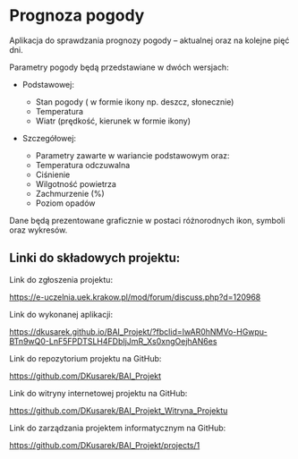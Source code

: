 # Prognoza pogody
 Aplikacja do sprawdzania prognozy pogody – aktualnej oraz na kolejne pięć dni.

Parametry pogody będą przedstawiane w dwóch wersjach:

- Podstawowej:
  - Stan pogody ( w formie ikony np. deszcz, słonecznie)
  - Temperatura
  - Wiatr (prędkość, kierunek w formie ikony)

- Szczegółowej:
  - Parametry zawarte w wariancie podstawowym oraz:
  - Temperatura odczuwalna
  - Ciśnienie
  - Wilgotność powietrza
  - Zachmurzenie (%)
  - Poziom opadów

Dane będą prezentowane graficznie w postaci różnorodnych ikon, symboli oraz wykresów.

## Linki do składowych projektu:

Link do zgłoszenia projektu:

https://e-uczelnia.uek.krakow.pl/mod/forum/discuss.php?d=120968

Link do wykonanej aplikacji:

https://dkusarek.github.io/BAI_Projekt/?fbclid=IwAR0hNMVo-HGwpu-BTn9wQ0-LnF5FPDTSLH4FDbIjJmR_Xs0xngOejhAN6es

Link do repozytorium projektu na GitHub:

https://github.com/DKusarek/BAI_Projekt

Link do witryny internetowej projektu na GitHub:

https://github.com/DKusarek/BAI_Projekt_Witryna_Projektu

Link do zarządzania projektem informatycznym na GitHub:

https://github.com/DKusarek/BAI_Projekt/projects/1
